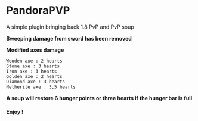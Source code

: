 # PandoraPVP
A simple plugin bringing back 1.8 PvP and PvP soup

**Sweeping damage from sword has been removed**

**Modified axes damage**

```
Wooden axe : 2 hearts
Stone axe : 3 hearts
Iron axe : 3 hearts
Golden axe : 2 hearts
Diamond axe : 3 hearts
Netherite axe : 3,5 hearts
```

**A soup will restore 6 hunger points or three hearts if the hunger bar is full**

#### Enjoy !
